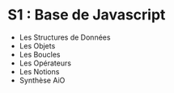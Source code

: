 # S1 : Base de Javascript

* Les Structures de Données
* Les Objets
* Les Boucles
* Les Opérateurs
* Les Notions
* Synthèse AiO